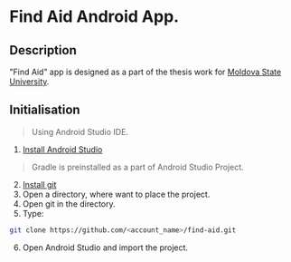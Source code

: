 # Find Aid Android App.

## Description

"Find Aid" app is designed as a part of the thesis work for [Moldova State University][3].

## Initialisation
>Using Android Studio IDE.
1. [Install Android Studio][1]
>Gradle is preinstalled as a part of Android Studio Project.
2. [Install git][2]
3. Open a directory, where want to place the project.
4. Open git in the directory.
5. Type:
```bash
git clone https://github.com/<account_name>/find-aid.git
```
6. Open Android Studio and import the project.

[1]:https://developer.android.com/studio/index.html
[2]:https://git-scm.com/download/
[3]:http://usm.md/


